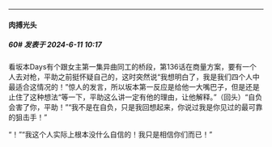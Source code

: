 ﻿
*****

####  肉搏光头  
##### 60#       发表于 2024-6-11 10:17

看坂本Days有个跟女主第一集异曲同工的桥段，第136话在商量方案，要有一个人去对枪，平助之前挺怀疑自己的，这时突然说“我想明白了，我是我们四个人中最适合这情况的！”惊人的发言，所以坂本第一反应是给他一大嘴巴子，但是还是止住了这种想法“等一下，平助这么讲一定有他的理由，让他解释。”（回头）“自负会害了你，平助！”“我不是在自负，只是我回想起来，你说过我是你见过的最可靠的狙击手！”

“！”“我这个人实际上根本没什么自信的！我只是相信你们而已！”

